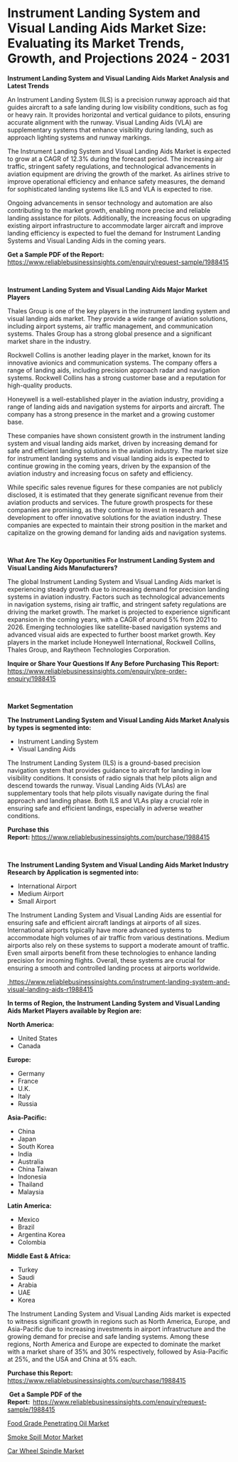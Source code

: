 <p><h1>Instrument Landing System and Visual Landing Aids Market Size: Evaluating its Market Trends, Growth, and Projections 2024 - 2031</h1></p><p><strong>Instrument Landing System and Visual Landing Aids Market Analysis and Latest Trends</strong></p>
<p><p>An Instrument Landing System (ILS) is a precision runway approach aid that guides aircraft to a safe landing during low visibility conditions, such as fog or heavy rain. It provides horizontal and vertical guidance to pilots, ensuring accurate alignment with the runway. Visual Landing Aids (VLA) are supplementary systems that enhance visibility during landing, such as approach lighting systems and runway markings.</p><p>The Instrument Landing System and Visual Landing Aids Market is expected to grow at a CAGR of 12.3% during the forecast period. The increasing air traffic, stringent safety regulations, and technological advancements in aviation equipment are driving the growth of the market. As airlines strive to improve operational efficiency and enhance safety measures, the demand for sophisticated landing systems like ILS and VLA is expected to rise.</p><p>Ongoing advancements in sensor technology and automation are also contributing to the market growth, enabling more precise and reliable landing assistance for pilots. Additionally, the increasing focus on upgrading existing airport infrastructure to accommodate larger aircraft and improve landing efficiency is expected to fuel the demand for Instrument Landing Systems and Visual Landing Aids in the coming years.</p></p>
<p><strong>Get a Sample PDF of the Report:&nbsp;</strong> <a href="https://www.reliablebusinessinsights.com/enquiry/request-sample/1988415">https://www.reliablebusinessinsights.com/enquiry/request-sample/1988415</a></p>
<p>&nbsp;</p>
<p><strong>Instrument Landing System and Visual Landing Aids Major Market Players</strong></p>
<p><p>Thales Group is one of the key players in the instrument landing system and visual landing aids market. They provide a wide range of aviation solutions, including airport systems, air traffic management, and communication systems. Thales Group has a strong global presence and a significant market share in the industry.</p><p>Rockwell Collins is another leading player in the market, known for its innovative avionics and communication systems. The company offers a range of landing aids, including precision approach radar and navigation systems. Rockwell Collins has a strong customer base and a reputation for high-quality products.</p><p>Honeywell is a well-established player in the aviation industry, providing a range of landing aids and navigation systems for airports and aircraft. The company has a strong presence in the market and a growing customer base.</p><p>These companies have shown consistent growth in the instrument landing system and visual landing aids market, driven by increasing demand for safe and efficient landing solutions in the aviation industry. The market size for instrument landing systems and visual landing aids is expected to continue growing in the coming years, driven by the expansion of the aviation industry and increasing focus on safety and efficiency.</p><p>While specific sales revenue figures for these companies are not publicly disclosed, it is estimated that they generate significant revenue from their aviation products and services. The future growth prospects for these companies are promising, as they continue to invest in research and development to offer innovative solutions for the aviation industry. These companies are expected to maintain their strong position in the market and capitalize on the growing demand for landing aids and navigation systems.</p></p>
<p>&nbsp;</p>
<p><strong>What Are The Key Opportunities For Instrument Landing System and Visual Landing Aids Manufacturers?</strong></p>
<p><p>The global Instrument Landing System and Visual Landing Aids market is experiencing steady growth due to increasing demand for precision landing systems in aviation industry. Factors such as technological advancements in navigation systems, rising air traffic, and stringent safety regulations are driving the market growth. The market is projected to experience significant expansion in the coming years, with a CAGR of around 5% from 2021 to 2026. Emerging technologies like satellite-based navigation systems and advanced visual aids are expected to further boost market growth. Key players in the market include Honeywell International, Rockwell Collins, Thales Group, and Raytheon Technologies Corporation.</p></p>
<p><strong>Inquire or Share Your Questions If Any Before Purchasing This Report:</strong> <a href="https://www.reliablebusinessinsights.com/enquiry/pre-order-enquiry/1988415">https://www.reliablebusinessinsights.com/enquiry/pre-order-enquiry/1988415</a></p>
<p>&nbsp;</p>
<p><strong>Market Segmentation</strong></p>
<p><strong>The Instrument Landing System and Visual Landing Aids Market Analysis by types is segmented into:</strong></p>
<p><ul><li>Instrument Landing System</li><li>Visual Landing Aids</li></ul></p>
<p><p>The Instrument Landing System (ILS) is a ground-based precision navigation system that provides guidance to aircraft for landing in low visibility conditions. It consists of radio signals that help pilots align and descend towards the runway. Visual Landing Aids (VLAs) are supplementary tools that help pilots visually navigate during the final approach and landing phase. Both ILS and VLAs play a crucial role in ensuring safe and efficient landings, especially in adverse weather conditions.</p></p>
<p><strong>Purchase this Report:&nbsp;</strong><a href="https://www.reliablebusinessinsights.com/purchase/1988415">https://www.reliablebusinessinsights.com/purchase/1988415</a></p>
<p>&nbsp;</p>
<p><strong>The Instrument Landing System and Visual Landing Aids Market Industry Research by Application is segmented into:</strong></p>
<p><ul><li>International Airport</li><li>Medium Airport</li><li>Small Airport</li></ul></p>
<p><p>The Instrument Landing System and Visual Landing Aids are essential for ensuring safe and efficient aircraft landings at airports of all sizes. International airports typically have more advanced systems to accommodate high volumes of air traffic from various destinations. Medium airports also rely on these systems to support a moderate amount of traffic. Even small airports benefit from these technologies to enhance landing precision for incoming flights. Overall, these systems are crucial for ensuring a smooth and controlled landing process at airports worldwide.</p></p>
<p><a href="https://www.reliablebusinessinsights.com/instrument-landing-system-and-visual-landing-aids-r1988415">&nbsp;https://www.reliablebusinessinsights.com/instrument-landing-system-and-visual-landing-aids-r1988415</a></p>
<p><strong>In terms of Region, the Instrument Landing System and Visual Landing Aids Market Players available by Region are:</strong></p>
<p>
    <p> <strong> North America: </strong>
        <ul>
            <li>United States</li>
            <li>Canada</li>
        </ul>
        </p> 
    <p> <strong> Europe: </strong>
        <ul>
            <li>Germany</li>
            <li>France</li>
            <li>U.K.</li>
            <li>Italy</li>
            <li>Russia</li>
        </ul>
        </p> 
    <p> <strong> Asia-Pacific: </strong>
        <ul>
            <li>China</li>
            <li>Japan</li>
            <li>South Korea</li>
            <li>India</li>
            <li>Australia</li>
            <li>China Taiwan</li>
            <li>Indonesia</li>
            <li>Thailand</li>
            <li>Malaysia</li>
        </ul>
        </p> 
    <p> <strong> Latin America: </strong>
        <ul>
            <li>Mexico</li>
            <li>Brazil</li>
            <li>Argentina Korea</li>
            <li>Colombia</li>
        </ul>
        </p> 
    <p> <strong> Middle East & Africa: </strong>
        <ul>
            <li>Turkey</li>
            <li>Saudi</li>
            <li>Arabia</li>
            <li>UAE</li>
            <li>Korea</li>
        </ul>
    </p>
    </p>
<p><p>The Instrument Landing System and Visual Landing Aids market is expected to witness significant growth in regions such as North America, Europe, and Asia-Pacific due to increasing investments in airport infrastructure and the growing demand for precise and safe landing systems. Among these regions, North America and Europe are expected to dominate the market with a market share of 35% and 30% respectively, followed by Asia-Pacific at 25%, and the USA and China at 5% each.</p></p>
<p><strong>Purchase this Report: </strong><a href="https://www.reliablebusinessinsights.com/purchase/1988415">https://www.reliablebusinessinsights.com/purchase/1988415</a></p>
<p>&nbsp;<strong>Get a Sample PDF of the Report:&nbsp;&nbsp;</strong><a href="https://www.reliablebusinessinsights.com/enquiry/request-sample/1988415">https://www.reliablebusinessinsights.com/enquiry/request-sample/1988415</a></p>
<p><strong></strong></p>
<p><p><a href="https://github.com/nandosuryapratama/Market-Research-Report-List-1/blob/main/food-grade-penetrating-oil-market.md">Food Grade Penetrating Oil Market</a></p><p><a href="https://github.com/hxuqpfvq95/Market-Research-Report-List-1/blob/main/smoke-spill-motor-market.md">Smoke Spill Motor Market</a></p><p><a href="https://view.publitas.com/reportprime-1/car-wheel-spindle-market-forecast-global-market-trends-and-analysis-from-2024-to-2031-covered-in-193-pages/">Car Wheel Spindle Market</a></p></p>